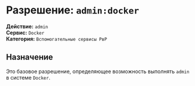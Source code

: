 # Разрешение: `admin:docker`

**Действие:** `admin`  
**Сервис:** `Docker`  
**Категория:** `Вспомогательные сервисы РвР`

## Назначение
Это базовое разрешение, определяющее возможность выполнять `admin` в системе `Docker`.
